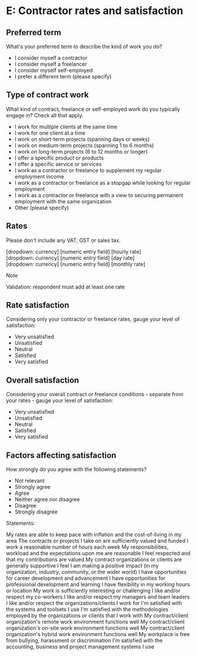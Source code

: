 # E: Contractor rates and satisfaction

## Preferred term

What's your preferred term to describe the kind of work you do?

- I consider myself a contractor
- I consider myself a freelancer
- I consider myself self-employed
- I prefer a different term (please specify)

## Type of contract work

What kind of contract, freelance or self-employed work do you typically engage in? Check all that apply.

- I work for multiple clients at the same time
- I work for one client at a time
- I work on short-term projects (spanning days or weeks)
- I work on medium-term projects (spanning 1 to 6 months)
- I work on long-term projects (6 to 12 months or longer)
- I offer a specific product or products
- I offer a specific service or services
- I work as a contractor or freelance to supplement my regular employment income
- I work as a contractor or freelance as a stopgap while looking for regular employment
- I work as a contractor or freelance with a view to securing permanent employment with the same organization 
- Other (please specify)

## Rates

Please don't include any VAT, GST or sales tax. 

\[dropdown: currency] \[numeric entry field] \[hourly rate]<br>
\[dropdown: currency] \[numeric entry field] \[day rate]<br>
\[dropdown: currency] \[numeric entry field] \[monthly rate]

> [!NOTE]
> Validation: respondent must add at least one rate 

## Rate satisfaction

Considering only your contractor or freelance rates, gauge your level of satisfaction:

- Very unsatisfied
- Unsatisfied
- Neutral
- Satisfied
- Very satisfied

## Overall satisfaction

Considering your overall contract or freelance conditions - separate from your rates - gauge your level of satisfaction:

- Very unsatisfied
- Unsatisfied
- Neutral
- Satisfied
- Very satisfied

## Factors affecting satisfaction

How strongly do you agree with the following statements? 

- Not relevant
- Strongly agree
- Agree
- Neither agree nor disagree
- Disagree
- Strongly disagree

Statements:

My rates are able to keep pace with inflation and the cost-of-living in my area
The contracts or projects I take on are sufficiently valued and funded
I work a reasonable number of hours each week
My responsibilities, workload and the expectations upon me are reasonable
I feel respected and that my contributions are valued
My contract organizations or clients are generally supportive
I feel I am making a positive impact (in my organization, industry, community, or the wider world)
I have opportunities for career development and advancement
I have opportunities for professional development and learning
I have flexibility in my working hours or location
My work is sufficiently interesting or challenging
I like and/or respect my co-workers
I like and/or respect my managers and team leaders
I like and/or respect the organizations/clients I work for
I'm satisfied with the systems and toolsets I use
I'm satisfied with the methodologies employed by the organizations or clients that I work with
My contract/client organization's remote work environment functions well
My contract/client organization's on-site work environment functions well
My contract/client organization's hybrid work environment functions well
My workplace is free from bullying, harassment or discrimination
I'm satisfied with the accounting, business and project management systems I use
